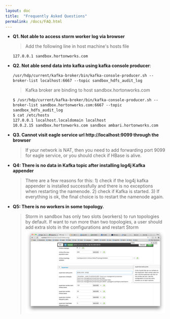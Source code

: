 ```yaml
---
layout: doc
title:  "Frequently Asked Questions"
permalink: /docs/FAQ.html
---
```


* **Q1. Not able to access storm worker log via browser**

	> Add the following line in host machine's hosts file

      127.0.0.1 sandbox.hortonworks.com

* **Q2. Not able send data into kafka using kafka console producer**: 

	  /usr/hdp/current/kafka-broker/bin/kafka-console-producer.sh --broker-list localhost:6667 --topic sandbox_hdfs_audit_log

	> Kafka broker are binding to host sandbox.hortonworks.com

      $ /usr/hdp/current/kafka-broker/bin/kafka-console-producer.sh --broker-list sandbox.hortonworks.com:6667 --topic sandbox_hdfs_audit_log
      $ cat /etc/hosts
      127.0.0.1 localhost.localdomain localhost
      10.0.2.15 sandbox.hortonworks.com sandbox ambari.hortonworks.com

* **Q3. Cannot visit eagle service url http://localhost:9099 through the browser**

	> If your network is NAT, then you need to add forwarding port 9099 for eagle service, or you should check if HBase is alive.

* **Q4: There is no data in Kafka topic after installing log4j Kafka appender**
	
	> There are a few reasons for this: 1) check if the log4j kafka appender is installed successfully and there is no exceptions when restarting the namenode. 2) check if Kafka is started. 3) If everything is ok, the final choice is to restart the namenode again.
 	

* **Q5: There is no workers in some topology.**

	> Storm in sandbox has only two slots (workers) to run topologies by default. If want to run more than two topologies, a user should add extra slots in the
configurations and restart Storm
	![Add slots](/images/docs/stormConf.png)



